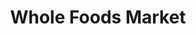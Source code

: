 ---
title: "Whole Foods Market"
url: /chicago/whole-foods-market-south-lake-park-avenue/
shop: supermarket
---